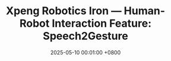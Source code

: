 ---
title: "Xpeng Robotics Iron — Human-Robot Interaction Feature: Speech2Gesture"
date: 2025-05-10 00:01:00 +0800
selected: true  # 是否高亮显示 (true/false)

description: >-
  Developed and researched a Speech-to-Gesture system enabling streaming dialogue and natural, real-time translation of spoken commands into corresponding robot gestures, enhancing human-robot communication. The system and related algorithms were showcased at the Shanghai Auto Show <a href="https://www.xiaohongshu.com/explore/68087671000000001e008b46?xsec_token=ABd1dNhLD1LR27khWp23X6m3-wBFyV2-gP7eMmo-ErhyM=&xsec_source=pc_search&source=web_search_result_notes" target="_blank">VIDEO</a> and Tsinghua University Anniversary <a href="https://www.xiaohongshu.com/explore/68282d11000000000303ccae?xsec_token=ABbjuaEyW6Qx-pKfASYRf99vnf-Qw6J2v4-6XffYcvjSU=&xsec_source=pc_search&source=web_search_result_notes" target="_blank">VIDEO</a>.
  
cover: /assets/images/projects/Iron.PNG
links:
  Code: https://www.youtube.com/watch?v=6RvtyaHxt4A
---